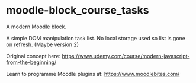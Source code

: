 # moodle-block_course_tasks

A modern Moodle block.

A simple DOM manipulation task list.
No local storage used so list is gone on refresh.
(Maybe version 2)

Original concept here: https://www.udemy.com/course/modern-javascript-from-the-beginning/

Learn to programme Moodle plugins at: https://www.moodlebites.com/
